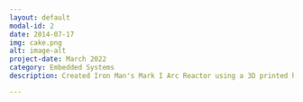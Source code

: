 ```yaml
---
layout: default
modal-id: 2
date: 2014-07-17
img: cake.png
alt: image-alt
project-date: March 2022
category: Embedded Systems
description: Created Iron Man's Mark I Arc Reactor using a 3D printed housing and individually controlling the LED's via an Arduino microcontroller. <iframe width="560" height="315" src="https://www.youtube.com/embed/1DcfSf4Fniw" title="YouTube video player" frameborder="0" > </iframe>

---
```


